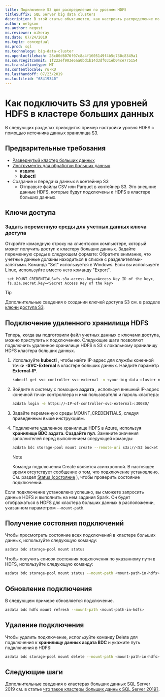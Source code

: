 ```yaml
---
title: Подключение S3 для распределения по уровням HDFS
titleSuffix: SQL Server big data clusters
description: В этой статье объясняется, как настроить распределение по уровням HDFS для подключения внешней файловой системы S3 к HDFS в кластере SQL Server 2019 больших данных (Предварительная версия).
author: nelgson
ms.author: negust
ms.reviewer: mikeray
ms.date: 07/24/2019
ms.topic: conceptual
ms.prod: sql
ms.technology: big-data-cluster
ms.openlocfilehash: 28c80d6076f07c8a4f1605149f4b5c730c8349a1
ms.sourcegitcommit: 1f222ef903e6aa0bd1b14d3df031eb04ce775154
ms.translationtype: MT
ms.contentlocale: ru-RU
ms.lasthandoff: 07/23/2019
ms.locfileid: "68419340"
---
```

# <a name="how-to-mount-s3-for-hdfs-tiering-in-a-big-data-cluster"></a>Как подключить S3 для уровней HDFS в кластере больших данных

В следующих разделах приводится пример настройки уровня HDFS с помощью источника данных хранилища S3.

## <a name="prerequisites"></a>Предварительные требования

- [Развернутый кластер больших данных](deployment-guidance.md)
- [Инструменты для обработки больших данных](deploy-big-data-tools.md)
  - **аздата**
  - **kubectl**
- Создание и передача данных в контейнер S3 
  - Отправьте файлы CSV или Parquet в контейнер S3. Это внешние данные HDFS, которые будут подключены к HDFS в кластере больших данных.

## <a name="access-keys"></a>Ключи доступа

### <a name="set-environment-variable-for-access-key-credentials"></a>Задать переменную среды для учетных данных ключа доступа

Откройте командную строку на клиентском компьютере, который может получить доступ к кластеру больших данных. Задайте переменную среды в следующем формате: Обратите внимание, что учетные данные должны находиться в списке с разделителями-запятыми. Команда "Set" используется в Windows. Если вы используете Linux, используйте вместо него команду "Export".

   ```text
    set MOUNT_CREDENTIALS=fs.s3a.access.key=<Access Key ID of the key>,
    fs.s3a.secret.key=<Secret Access Key of the key>
   ```

   > [!TIP]
   > Дополнительные сведения о создании ключей доступа S3 см. в разделе [ключи доступа S3](https://docs.aws.amazon.com/general/latest/gr/aws-sec-cred-types.html#access-keys-and-secret-access-keys).

## <a id="mount"></a>Подключение удаленного хранилища HDFS

Теперь, когда вы подготовили файл учетных данных с ключами доступа, можно приступить к подключению. Следующие шаги позволяют подключить удаленное хранилище HDFS в S3 к локальному хранилищу HDFS кластера больших данных.

1. Используйте **kubectl** , чтобы найти IP-адрес для службы конечной точки **-SVC-External** в кластере больших данных. Найдите параметр **External-IP**.

   ```bash
   kubectl get svc controller-svc-external -n <your-big-data-cluster-name>
   ```

1. Войдите в систему с помощью **аздата** , используя внешний IP-адрес конечной точки контроллера и имя пользователя и пароль кластера:

   ```bash
   azdata login -e https://<IP-of-controller-svc-external>:30080/
   ```
   
1. Задайте переменную среды MOUNT_CREDENTIALS, следуя приведенным выше инструкциям.

1. Подключите удаленное хранилище HDFS в Azure, используя **хранилище BDC аздата. Создайте пул**. Замените значения заполнителей перед выполнением следующей команды:

   ```bash
   azdata bdc storage-pool mount create --remote-uri s3a://<S3 bucket name> --mount-path /mounts/<mount-name>
   ```

   > [!NOTE]
   > Команда подключения Create является асинхронной. В настоящее время отсутствует сообщение о том, что подключение установлено. См. раздел [Status (состояние](#status) ), чтобы проверить состояние подключений.

Если подключение установлено успешно, вы сможете запросить данные HDFS и выполнить на нем задания Spark. Он будет отображаться в HDFS для кластера больших данных в расположении, указанном параметром `--mount-path`.

## <a id="status"></a>Получение состояния подключений

Чтобы просмотреть состояние всех подключений в кластере больших данных, используйте следующую команду:

```bash
azdata bdc storage-pool mount status
```

Чтобы получить список состояния подключения по указанному пути в HDFS, используйте следующую команду:

```bash
azdata bdc storage-pool mount status --mount-path <mount-path-in-hdfs>
```

## <a name="refresh-a-mount"></a>Обновление подключения

В следующем примере обновляется подключение.

```bash
azdata bdc hdfs mount refresh --mount-path <mount-path-in-hdfs>
```

## <a id="delete"></a>Удаление подключения

Чтобы удалить подключение, используйте команду Delete для подключения к **хранилищу данных аздата BDC** и укажите путь подключения в HDFS:

```bash
azdata bdc storage-pool mount delete --mount-path <mount-path-in-hdfs>
```

## <a name="next-steps"></a>Следующие шаги

Дополнительные сведения о кластерах больших данных SQL Server 2019 см. в статье [что такое кластеры больших данных SQL Server 2019?](big-data-cluster-overview.md).
